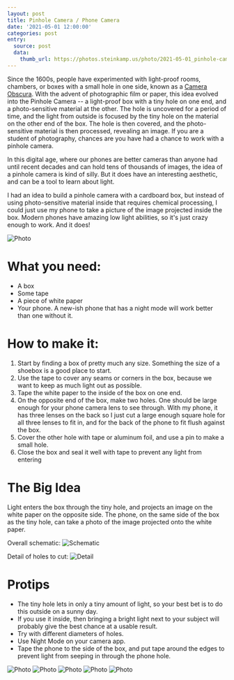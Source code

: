 ```yaml
---
layout: post
title: Pinhole Camera / Phone Camera
date: '2021-05-01 12:00:00'
categories: post
entry:
  source: post
  data:
    thumb_url: https://photos.steinkamp.us/photo/2021-05-01_pinhole-camera/2021050117281610--1703653035229124392-IMG_2421.jpg?size=300x300&crop
---
```

Since the 1600s, people have experimented with light-proof rooms, chambers, or boxes with a small hole in one side, known as a [Camera Obscura](https://en.wikipedia.org/wiki/Camera_obscura). With the advent of photographic film or paper, this idea evolved into the Pinhole Camera -- a light-proof box with a tiny hole on one end, and a photo-sensitive material at the other. The hole is uncovered for a period of time, and the light from outside is focused by the tiny hole on the material on the other end of the box. The hole is then covered, and the photo-sensitive material is then processed, revealing an image. If you are a student of photography, chances are you have had a chance to work with a pinhole camera.

In this digital age, where our phones are better cameras than anyone had until recent decades and can hold tens of thousands of images, the idea of a pinhole camera is kind of silly. But it does have an interesting aesthetic, and can be a tool to learn about light.

I had an idea to build a pinhole camera with a cardboard box, but instead of using photo-sensitive material inside that requires chemical processing, I could just use my phone to take a picture of the image projected inside the box. Modern phones have amazing low light abilities, so it's just crazy enough to work. And it does!

![Photo](https://photos.steinkamp.us/photo/2021-05-01_pinhole-camera/2021050117281610--7941475080171894289-IMG_2414.jpg)

# What you need:
*   A box
*   Some tape
*   A piece of white paper
*   Your phone. A new-ish phone that has a night mode will work better than one without it.

# How to make it:
1. Start by finding a box of pretty much any size.  Something the size of a shoebox is a good place to start.
2. Use the tape to cover any seams or corners in the box, because we want to keep as much light out as possible.
3. Tape the white paper to the inside of the box on one end.
4. On the opposite end of the box, make two holes. One should be large enough for your phone camera lens to see through. With my phone, it has three lenses on the back so I just cut a large enough square hole for all three lenses to fit in, and for the back of the phone to fit flush against the box.
5. Cover the other hole with tape or aluminum foil, and use a pin to make a small hole.
6. Close the box and seal it well with tape to prevent any light from entering

# The Big Idea
Light enters the box through the tiny hole, and projects an image on the white paper on the opposite side. The phone, on the same side of the box as the tiny hole, can take a photo of the image projected onto the white paper.

Overall schematic:
![Schematic](https://photos.steinkamp.us/photo/2021-05-01_pinhole-camera/Pinhole%20Phone%20Camera.png)

Detail of holes to cut:
![Detail](https://photos.steinkamp.us/photo/2021-05-01_pinhole-camera/Pinhole%20Side%20of%20Box.png)

# Protips
*   The tiny hole lets in only a tiny amount of light, so your best bet is to do this outside on a sunny day.
*   If you use it inside, then bringing a bright light next to your subject will probably give the best chance at a usable result.
*   Try with different diameters of holes.
*   Use Night Mode on your camera app.
*   Tape the phone to the side of the box, and put tape around the edges to prevent light from seeping in through the phone hole.

![Photo](https://photos.steinkamp.us/photo/2021-05-01_pinhole-camera/2021050117281610--2394490254023804056-IMG_2402.jpg)
![Photo](https://photos.steinkamp.us/photo/2021-05-01_pinhole-camera/2021050117281610-9106088658108536100-IMG_2405.jpg)
![Photo](https://photos.steinkamp.us/photo/2021-05-01_pinhole-camera/2021050117281610--314057480454485528-IMG_2420.jpg)
![Photo](https://photos.steinkamp.us/photo/2021-05-01_pinhole-camera/2021050117281610--1703653035229124392-IMG_2421.jpg)
![Photo](https://photos.steinkamp.us/photo/2021-05-01_pinhole-camera/2021050117281610--1470385380819093799-IMG_2427.jpg)

